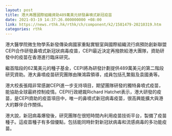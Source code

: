 ```yaml
---
layout: post
title: 港大再獲國際組織資助489萬美元研發鼻噴式新冠疫苗
date: 2021-03-19 14:37:26.000000000 +08:00
link: https://news.rthk.hk/rthk/ch/component/k2/1581479-20210319.htm
categories: rthk
---
```


港大醫學院微生物學系新發傳染病國家重點實驗室與國際組織流行病預防創新聯盟CEPI合作研發鼻噴式新冠狀病毒疫苗，CEPI最近決定再撥款給港大團隊，資助研發中的疫苗在香港進行臨床研究。

繼首階段的62萬美元的種子基金，CEPI將為研發計劃提供489萬美元的第二階段研究資助。港大鼻噴疫苗研究團隊由陳鴻霖領導，成員包括孔繁毅及袁國勇等。

港大校長張翔非常感謝CEPI進一步支持項目，期望團隊研發的獨特鼻噴式疫苗，能協助全球最終控制疫情。CEPI行政總裁Richard Hatchet表示，港大研發的疫苗，是CEPI資助的疫苗項目中，唯一的鼻噴式新冠病毒疫苗，很高興能擴大與港大的夥伴合作關係。

港大說，新冠病毒爆發後，研究團隊在很短時間內利用疫苗技術平台，製備了疫苗種子。這疫苗種子有多個優點，包括能同時針對新冠狀病毒和流感病毒的多功能疫苗。
